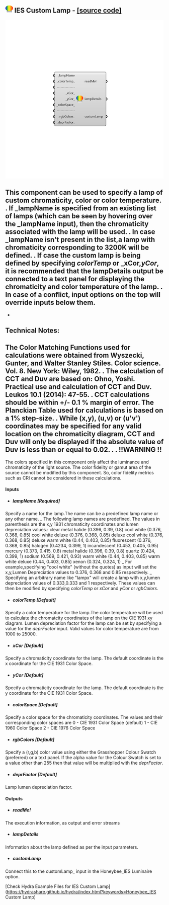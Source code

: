 ## ![](../../images/icons/IES_Custom_Lamp.png) IES Custom Lamp - [[source code]](https://github.com/mostaphaRoudsari/honeybee/tree/master/src/Honeybee_IES%20Custom%20Lamp.py)

![](../../images/components/IES_Custom_Lamp.png)

This component can be used to specify a lamp of custom chromaticity, color or color temperature. 
 .
 If _lampName is specified from an existing list of lamps (which can be seen by hovering over the _lampName input), then the chromaticity associated with the lamp will be used.
 .
 In case _lampName isn't present in the list,a lamp with chromaticity corresponding to 3200K will be defined.
 .
 If case the custom lamp is being defined by specifying _colorTemp_ or _xCor,_yCor_, it is recommended that the lampDetails output be connected to a text panel for displaying the chromaticity and color temperature of the lamp.
 .
 In case of a conflict, input options on the top will override inputs below them.
 -
 -
 Technical Notes:
 ----------------------
 The Color Matching Functions used for calculations were obtained from Wyszecki, Gunter, and Walter Stanley Stiles. Color science. Vol. 8. New York: Wiley, 1982.
 .
 The calculation of CCT and Duv are based on: Ohno, Yoshi. Practical use and calculation of CCT and Duv. Leukos 10.1 (2014): 47-55.
 .
 CCT calculations should be within +/- 0.1 % margin of error. The Planckian Table used for calculations is based on a 1% step-size.
 .
 While (x,y), (u,v) or (u'v') coordinates may be specified for any valid location on the chromaticity diagram, CCT and Duv will only be displayed if the absolute value of Duv is less than or equal to 0.02.
 .
 .
 !!WARNING !!
 ------------------
 The colors specified in this component only affect the luminance and chromaticity of the light source. 
 The color fidelity or gamut area of the source cannot be modified by this component.
 So, color fidelity metrics such as CRI cannot be considered in these calculations.

#### Inputs
* ##### lampName [Required]
Specify a name for the lamp.The name can be a predefined lamp name or any other name.
 _
 The following lamp names are predefined. The values in parenthesis are the x,y 1931 chromaticity coordinates and lumen depreciation values.:
 clear metal halide    (0.396, 0.39, 0.8)
 cool white            (0.376, 0.368, 0.85)
 cool white deluxe     (0.376, 0.368, 0.85)
 deluxe cool white     (0.376, 0.368, 0.85)
 deluxe warm white     (0.44, 0.403, 0.85)
 fluorescent           (0.376, 0.368, 0.85)
 halogen               (0.4234, 0.399, 1)
 incandescent          (0.453, 0.405, 0.95)
 mercury               (0.373, 0.415, 0.8)
 metal halide          (0.396, 0.39, 0.8)
 quartz                (0.424, 0.399, 1)
 sodium                (0.569, 0.421, 0.93)
 warm white            (0.44, 0.403, 0.85)
 warm white deluxe     (0.44, 0.403, 0.85)
 xenon                 (0.324, 0.324, 1)
 _
 For example,specifying "cool white" (without the quotes) as input will set the x,y,Lumen Depreciation values to 0.376, 0.368 and 0.85 respectively.
 _
 Specifying an arbitrary name like "lampx" will create a lamp with x,y,lumen depreciation values of 0.333,0.333 and 1 respectively. These values can then be modified by specifying _colorTemp_ or _xCor_ and _yCor_ or _rgbColors_.
* ##### colorTemp [Default]
Specify a color temperature for the lamp.The color temperature will be used to calculate the chromatcity coordinates of the lamp on the CIE 1931 xy diagram. Lumen depreciation factor for the lamp can be set by specifying a value for the _deprFactor_ input. Valid values for color temperature are from 1000 to 25000.
* ##### xCor [Default]
Specify a chromaticity coordinate for the lamp. The default coordinate is the x coordinate for the CIE 1931 Color Space.
* ##### yCor [Default]
Specify a chromaticity coordinate for the lamp. The default coordinate is the y coordinate for the CIE 1931 Color Space.
* ##### colorSpace [Default]
Specify a color space for the chromaticity coordinates. The values and their corresponding color spaces are
 0 - CIE 1931 Color Space (default)
 1 - CIE 1960 Color Space
 2 - CIE 1976 Color Space
* ##### rgbColors [Default]
Specify a (r,g,b) color value using either the Grasshopper Colour Swatch (preferred) or a text panel. If the alpha value for the Colour Swatch is set to a value other than 255 then that value will be multiplied with the _deprFactor_.
* ##### deprFactor [Default]
Lamp lumen depreciation factor.

#### Outputs
* ##### readMe!
The execution information, as output and error streams
* ##### lampDetails
Information about the lamp defined as per the input parameters.
* ##### customLamp
Connect this to the customLamp_ input in the Honeybee_IES Luminaire option.


[Check Hydra Example Files for IES Custom Lamp](https://hydrashare.github.io/hydra/index.html?keywords=Honeybee_IES Custom Lamp)